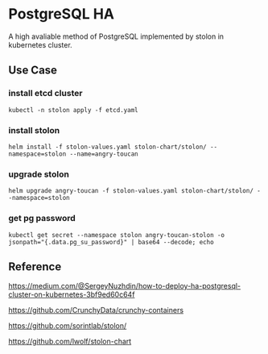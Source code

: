 # PostgreSQL HA

A high avaliable method of PostgreSQL implemented by stolon in kubernetes cluster.

## Use Case

### install etcd cluster
```
kubectl -n stolon apply -f etcd.yaml
```

### install stolon
```
helm install -f stolon-values.yaml stolon-chart/stolon/ --namespace=stolon --name=angry-toucan
```

### upgrade stolon
```
helm upgrade angry-toucan -f stolon-values.yaml stolon-chart/stolon/ --namespace=stolon
```

### get pg password

```
kubectl get secret --namespace stolon angry-toucan-stolon -o jsonpath="{.data.pg_su_password}" | base64 --decode; echo
```

## Reference

https://medium.com/@SergeyNuzhdin/how-to-deploy-ha-postgresql-cluster-on-kubernetes-3bf9ed60c64f

https://github.com/CrunchyData/crunchy-containers

https://github.com/sorintlab/stolon/

https://github.com/lwolf/stolon-chart
